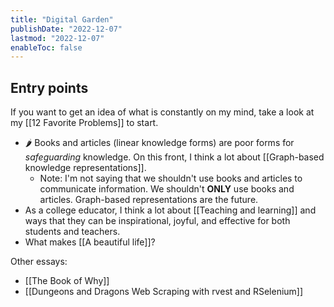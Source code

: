 ```yaml
---
title: "Digital Garden"
publishDate: "2022-12-07"
lastmod: "2022-12-07"
enableToc: false
---
```


## Entry points

If you want to get an idea of what is constantly on my mind, take a look at my [[12 Favorite Problems]] to start.

- 🌶 Books and articles (linear knowledge forms) are poor forms for *safeguarding* knowledge. On this front, I think a lot about [[Graph-based knowledge representations]].
    - Note: I'm not saying that we shouldn't use books and articles to communicate information. We shouldn't **ONLY** use books and articles. Graph-based representations are the future.
- As a college educator, I think a lot about [[Teaching and learning]] and ways that they can be inspirational, joyful, and effective for both students and teachers.
- What makes [[A beautiful life]]?

Other essays:

- [[The Book of Why]]
- [[Dungeons and Dragons Web Scraping with rvest and RSelenium]]
